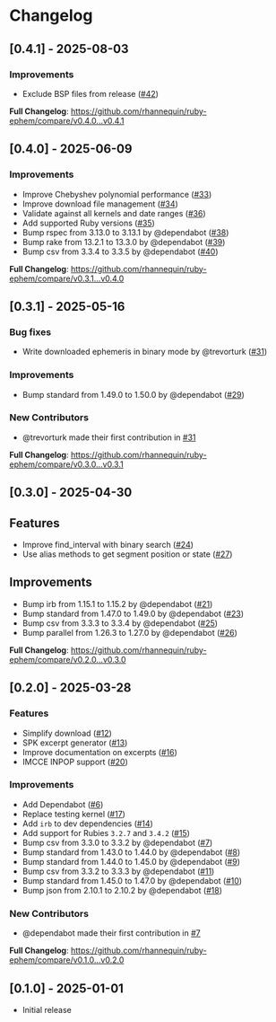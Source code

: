 # Changelog

## [0.4.1] - 2025-08-03

### Improvements

* Exclude BSP files from release ([#42])

[#42]: https://github.com/rhannequin/ruby-ephem/pull/42

**Full Changelog**: https://github.com/rhannequin/ruby-ephem/compare/v0.4.0...v0.4.1

## [0.4.0] - 2025-06-09

### Improvements

* Improve Chebyshev polynomial performance ([#33])
* Improve download file management ([#34])
* Validate against all kernels and date ranges ([#36])
* Add supported Ruby versions ([#35])
* Bump rspec from 3.13.0 to 3.13.1 by @dependabot ([#38])
* Bump rake from 13.2.1 to 13.3.0 by @dependabot ([#39])
* Bump csv from 3.3.4 to 3.3.5 by @dependabot ([#40])

[#33]: https://github.com/rhannequin/ruby-ephem/pull/33
[#34]: https://github.com/rhannequin/ruby-ephem/pull/34
[#35]: https://github.com/rhannequin/ruby-ephem/pull/35
[#36]: https://github.com/rhannequin/ruby-ephem/pull/36
[#38]: https://github.com/rhannequin/ruby-ephem/pull/38
[#39]: https://github.com/rhannequin/ruby-ephem/pull/39
[#40]: https://github.com/rhannequin/ruby-ephem/pull/40

**Full Changelog**: https://github.com/rhannequin/ruby-ephem/compare/v0.3.1...v0.4.0

## [0.3.1] - 2025-05-16

### Bug fixes

* Write downloaded ephemeris in binary mode by @trevorturk ([#31])

### Improvements

* Bump standard from 1.49.0 to 1.50.0 by @dependabot ([#29])

### New Contributors

* @trevorturk made their first contribution in [#31]

**Full Changelog**: https://github.com/rhannequin/ruby-ephem/compare/v0.3.0...v0.3.1

[#29]: https://github.com/rhannequin/ruby-ephem/pull/29
[#31]: https://github.com/rhannequin/ruby-ephem/pull/31

## [0.3.0] - 2025-04-30

## Features

* Improve find_interval with binary search ([#24])
* Use alias methods to get segment position or state ([#27])

## Improvements

* Bump irb from 1.15.1 to 1.15.2 by @dependabot ([#21])
* Bump standard from 1.47.0 to 1.49.0 by @dependabot ([#23])
* Bump csv from 3.3.3 to 3.3.4 by @dependabot ([#25])
* Bump parallel from 1.26.3 to 1.27.0 by @dependabot ([#26])

**Full Changelog**: https://github.com/rhannequin/ruby-ephem/compare/v0.2.0...v0.3.0

[#21]: https://github.com/rhannequin/ruby-ephem/pull/21
[#23]: https://github.com/rhannequin/ruby-ephem/pull/23
[#24]: https://github.com/rhannequin/ruby-ephem/pull/24
[#25]: https://github.com/rhannequin/ruby-ephem/pull/25
[#26]: https://github.com/rhannequin/ruby-ephem/pull/26
[#27]: https://github.com/rhannequin/ruby-ephem/pull/27

## [0.2.0] - 2025-03-28

### Features

* Simplify download ([#12])
* SPK excerpt generator ([#13])
* Improve documentation on excerpts ([#16])
* IMCCE INPOP support ([#20])

### Improvements

* Add Dependabot ([#6])
* Replace testing kernel ([#17])
* Add `irb` to dev dependencies ([#14])
* Add support for Rubies `3.2.7` and `3.4.2` ([#15])
* Bump csv from 3.3.0 to 3.3.2 by @dependabot ([#7])
* Bump standard from 1.43.0 to 1.44.0 by @dependabot ([#8])
* Bump standard from 1.44.0 to 1.45.0 by @dependabot ([#9])
* Bump csv from 3.3.2 to 3.3.3 by @dependabot ([#11])
* Bump standard from 1.45.0 to 1.47.0 by @dependabot ([#10])
* Bump json from 2.10.1 to 2.10.2 by @dependabot ([#18])

### New Contributors

* @dependabot made their first contribution in [#7]

**Full Changelog**: https://github.com/rhannequin/ruby-ephem/compare/v0.1.0...v0.2.0

[#6]: https://github.com/rhannequin/ruby-ephem/pull/6
[#7]: https://github.com/rhannequin/ruby-ephem/pull/7
[#8]: https://github.com/rhannequin/ruby-ephem/pull/8
[#9]: https://github.com/rhannequin/ruby-ephem/pull/9
[#10]: https://github.com/rhannequin/ruby-ephem/pull/10
[#11]: https://github.com/rhannequin/ruby-ephem/pull/11
[#12]: https://github.com/rhannequin/ruby-ephem/pull/12
[#13]: https://github.com/rhannequin/ruby-ephem/pull/13
[#14]: https://github.com/rhannequin/ruby-ephem/pull/14
[#15]: https://github.com/rhannequin/ruby-ephem/pull/15
[#16]: https://github.com/rhannequin/ruby-ephem/pull/16
[#17]: https://github.com/rhannequin/ruby-ephem/pull/17
[#18]: https://github.com/rhannequin/ruby-ephem/pull/18
[#20]: https://github.com/rhannequin/ruby-ephem/pull/20

## [0.1.0] - 2025-01-01

- Initial release

